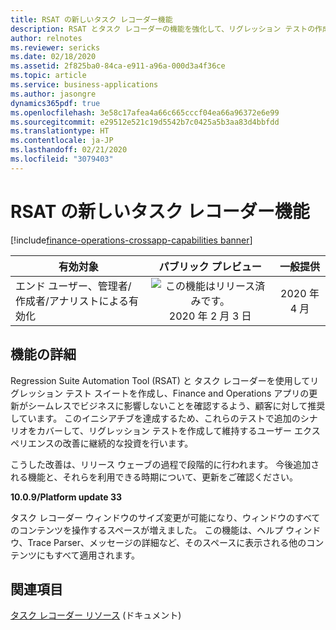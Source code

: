 ```yaml
---
title: RSAT の新しいタスク レコーダー機能
description: RSAT とタスク レコーダーの機能を強化して、リグレッション テストの作成と実行のエクスペリエンスを改善します。
author: relnotes
ms.reviewer: sericks
ms.date: 02/18/2020
ms.assetid: 2f825ba0-84ca-e911-a96a-000d3a4f36ce
ms.topic: article
ms.service: business-applications
ms.author: jasongre
dynamics365pdf: true
ms.openlocfilehash: 3e58c17afea4a66c665cccf04ea66a96372e6e99
ms.sourcegitcommit: e29512e521c19d5542b7c0425a5b3aa83d4bbfdd
ms.translationtype: HT
ms.contentlocale: ja-JP
ms.lasthandoff: 02/21/2020
ms.locfileid: "3079403"
---
```

# <a name="new-task-recorder-capabilities-for-rsat"></a>RSAT の新しいタスク レコーダー機能
[!include[finance-operations-crossapp-capabilities banner](../includes/finance-operations-crossapp-capabilities.md)]

| 有効対象    |  パブリック プレビュー | 一般提供 | 
| ---------- | :----------: |:----------: |
|エンド ユーザー、管理者/作成者/アナリストによる有効化|![この機能はリリース済みです。](/dynamics365-release-plan/media/green-checkmark.png "この機能はリリース済みです。") 2020 年 2 月 3 日| 2020 年 4 月|






## <a name="feature-details"></a>機能の詳細
<!--feature detail start -->
Regression Suite Automation Tool (RSAT) と タスク レコーダーを使用してリグレッション テスト スイートを作成し、Finance and Operations アプリの更新がシームレスでビジネスに影響しないことを確認するよう、顧客に対して推奨しています。 このイニシアチブを達成するため、これらのテストで追加のシナリオをカバーして、リグレッション テストを作成して維持するユーザー エクスペリエンスの改善に継続的な投資を行います。 

こうした改善は、リリース ウェーブの過程で段階的に行われます。 今後追加される機能と、それらを利用できる時期について、更新をご確認ください。  

**10.0.9/Platform update 33**

タスク レコーダー ウィンドウのサイズ変更が可能になり、ウィンドウのすべてのコンテンツを操作するスペースが増えました。 この機能は、ヘルプ ウィンドウ、Trace Parser、メッセージの詳細など、そのスペースに表示される他のコンテンツにもすべて適用されます。
<!--feature detail end -->










## <a name="see-also"></a>関連項目

[タスク レコーダー リソース](https://docs.microsoft.com/dynamics365/fin-ops-core/dev-itpro/user-interface/task-recorder) (ドキュメント)
